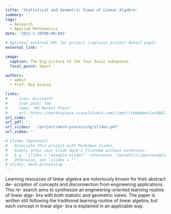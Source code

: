 ```yaml
---
title: 'Statistical and Geometric Views of Linear Algebra'
summary: ''
tags:
  - Research
  - Applied Mathematics
date: '2022-5-20T00:00:00Z'

# Optional external URL for project (replaces project detail page).
external_link: ''

image:
  caption: The big picture of the four basic subspaces.
  focal_point: Smart

authors:
  - admin
  - Prof. Roy Araiza

links:
#   - icon: microsoft
#     icon_pack: fab
#     name: 'MS Market Place'
#     url: https://marketplace.visualstudio.com/items?itemName=JackBAI.at-t-i386-ia32-uiuc-ece391-highlighting
url_code: ''
url_pdf: ''
url_slides: './project/mesh-processing/slides.pdf'
url_video: ''

# Slides (optional).
#   Associate this project with Markdown slides.
#   Simply enter your slide deck's filename without extension.
#   E.g. `slides = "example-slides"` references `content/slides/example-slides.md`.
#   Otherwise, set `slides = ""`.
# slides: mesh-processing
---
```


Learning resources of linear algebra are notoriously known for their abstract de- scription of concepts and disconnection from engineering applications. This re- search aims to synthesize an engineering-oriented learning routine of linear alge- bra with both statistic and geometric views. The paper is written still following the traditional learning routine of linear algebra, but each concept in linear alge- bra is explained in an applicable way.
